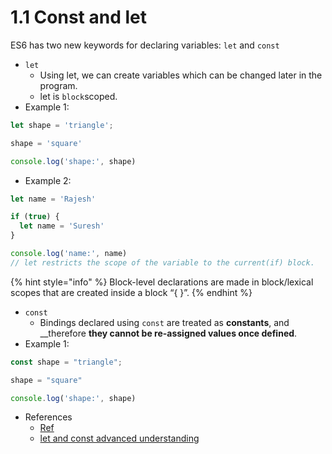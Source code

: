 # 1.1 Const and let

ES6 has two new keywords for declaring variables: `let` and `const`    

* `let`
  * Using let, we can create variables which can be changed later in the program. 
  * let  is `block`scoped.
* Example 1:

```javascript
let shape = 'triangle';

shape = 'square'

console.log('shape:', shape)
```

* Example 2:

```javascript
let name = 'Rajesh'

if (true) {
  let name = 'Suresh'
}

console.log('name:', name)
// let restricts the scope of the variable to the current(if) block.
```

{% hint style="info" %}
Block-level declarations are made in block/lexical scopes that are created inside a block “{ }”.
{% endhint %}



* `const`
  * Bindings declared using `const` are treated as **constants**, and __therefore **they cannot be re-assigned values once defined**.
* Example 1: 

```javascript
const shape = "triangle";

shape = "square"

console.log('shape:', shape)
```



* References
  * [Ref](https://www.udemy.com/es6-bootcamp-next-generation-javascript/?ranMID=39197&ranEAID=Fh5UMknfYAU&ranSiteID=Fh5UMknfYAU-WILZlFH2IwWhRIe45YAF1Q&LSNPUBID=Fh5UMknfYAU%20%20)
  * [let and const advanced understanding](https://medium.freecodecamp.org/what-is-variable-hoisting-differentiating-between-var-let-and-const-in-es6-f1a70bb43d)


